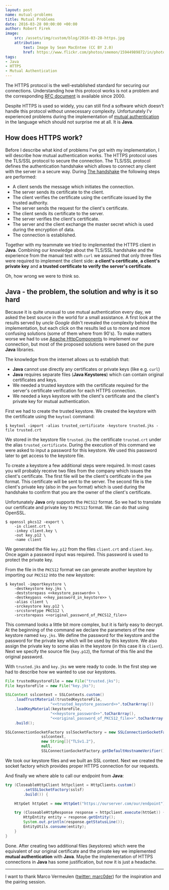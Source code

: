 ```yaml
---
layout: post
name: mutual-problems
title: Mutual Problems
date: 2016-03-28 00:00:00 +00:00
author: Robert Firek
image:
    src: /assets/img/custom/blog/2016-03-28-https.jpg
    attribution:
        text: Image by Sean MacEntee (CC BY 2.0)
        href: https://www.flickr.com/photos/smemon/15944989872/in/photostream/
tags:
- Java
- HTTPS
- Mutual Authentication
--- 
```


The HTTPS protocol is the well-established standard for securing our connections. Understanding how this protocol works is not a problem and the corresponding [RFC document](https://tools.ietf.org/html/rfc2818) is available since 2000.

Despite HTTPS is used so widely, you can still find a software which doesn't handle this protocol without unnecessary complexity. Unfortunately I'v experienced  problems during the implementation of [mutual authentication](https://en.wikipedia.org/wiki/Mutual_authentication) in the language which should not surprise me at all. It is **Java**.

## How does HTTPS work?

Before I describe what kind of problems I've got with my implementation, I will describe how mutual authentication works. The HTTPS protocol uses the TLS/SSL protocol to secure the connection. The TLS/SSL protocol defines the authentication handshake which allows to connect any client with the server in a secure way. 
During [The handshake](https://en.wikipedia.org/wiki/Transport_Layer_Security#TLS_handshake) the following steps are performed:

- A client sends the message which initiates the connection.
- The server sends its certificate to the client.
- The client verifies the certificate using the certificate issued by the trusted authority.
- The server sends the request for the client's certificate.
- The client sends its certificate to the server.  
- The server verifies the client's certificate.
- The server and the client exchange the master secret which is used during the encryption of data.
- The connection is established.  

Together with my teammate we tried to implemented the HTTPS client in **Java**. Combining our knowledge about the TLS/SSL handshake and the experience from the manual test with `curl` we assumed that only three files were required to implement the client side: **a client's certificate**, **a client's private key** and **a trusted certificate to verify the server's certificate**.

Oh, how wrong we were to think so.

## Java - the problem, the solution and why is it so hard

Because it is quite unusual to use mutual authentication every day, we asked the best source in the world for a small assistance. A first look at the results served by *uncle Google* didn't revealed the complexity behind the implementation, but each click on the results led us to more and more confusing solutions (some of them where from 90's). To make matters worse we had to use [Apache HttpComponents](https://hc.apache.org/) to implement our connection, but most of the proposed solutions were based on the pure **Java** libraries.  

The knowledge from the internet allows us to establish that:

- **Java** cannot use directly any certificates or private keys (like e.g. `curl`)
- **Java** requires separate files (**Java Keystores**) which can contain original certificates and keys. 
- We needed a trusted keystore with the certificate required for the server's certificate verification for each HTTPS connection.
- We needed a keys keystore with the client's certificate and the client's private key for mutual authentication.

First we had to create the trusted keystore. We created the keystore with the certificate using the `keytool` command:
 
    $ keytool -import -alias trusted_certificate -keystore trusted.jks -file trusted.crt

We stored in the keystore file `trusted.jks` the certificate `trusted.crt` under the alias `trusted_certificate`. During the execution of this command we were asked to input a password for this keystore. We used this password later to get access to the keystore file.

To create a keystore a few additional steps were required. In most cases you will probably receive two files from the company which issues the client's certificate. The first file will be the client's certificate in the `pem` format. This certificate will be sent to the server. The second file is the client's private key (also in the `pem` format) which is used during the handshake to confirm that you are the owner of the client's certificate.
 
Unfortunately **Java** only supports the `PKCS12` format. So we had to translate our certificate and private key to `PKCS12` format. We can do that using OpenSSL.

    $ openssl pkcs12 -export \
        -in client.crt \
        -inkey client.key \
        -out key.p12 \
        -name client

We generated the file `key.p12` from the files `client.crt` and `client.key`. Once again a password input was required. This password is used to protect the private key.

From the file in the `PKCS12` format we can generate another keystore by importing our `PKCS12` into the new keystore:

    $ keytool -importkeystore \
        -destkeystore key.jks \
        -deststorepass <<keystore_password>> \
        -destkeypass <<key_password_in_keystore>> \
        -alias client \
        -srckeystore key.p12 \
        -srcstoretype PKCS12 \
        -srcstorepass <<original_password_of_PKCS12_file>>

This command looks a little bit more complex, but it is fairly easy to decrypt. At the beginning of the command we declare the parameters of the new keystore named `key.jks`. We define the password for the keystore and the password for the private key which will be used by this keystore. We also assign the private key to some alias in the keystore (in this case it is `client`).
Next we specify the source file (`key.p12`), the format of this file and the original password.

With `trusted.jks` and `key.jks` we were ready to code. In the first step we had to describe how we wanted to use our keystores. 

```java
File trustedKeystoreFile = new File("trusted.jks");
File keystoreFile = new File("key.jks");

SSLContext sslcontext = SSLContexts.custom()
    .loadTrustMaterial(trustedKeystoreFile, 
                    "<<trusted_keystore_password>>".toCharArray())
    .loadKeyMaterial(keystoreFile, 
                    "<<keystore_password>>".toCharArray(), 
                    "<<original_password_of_PKCS12_file>>".toCharArray())
    .build();

SSLConnectionSocketFactory sslSocketFactory = new SSLConnectionSocketFactory(
                sslcontext,
                new String[]{"TLSv1.2"},
                null,
                SSLConnectionSocketFactory.getDefaultHostnameVerifier());
```

We took our keystore files and we built an SSL context. Next we created the socket factory which provides proper HTTPS connection for our requests.

And finally we where able to call our endpoint from **Java**:

```java
try (CloseableHttpClient httpclient = HttpClients.custom()
        .setSSLSocketFactory(sslsf)
        .build()) {

    HttpGet httpGet = new HttpGet("https://ourserver.com/our/endpoint");

    try (CloseableHttpResponse response = httpclient.execute(httGet)) {
        HttpEntity entity = response.getEntity();
        System.out.println(response.getStatusLine());
        EntityUtils.consume(entity);
    }
}
```

Done. After creating two additional files (keystores) which were the equivalent of our original certificate and the private key we implemented **mutual authentication** with **Java**. Maybe the implementation of HTTPS connections in **Java** has some justification, but now it is just a headache. 

_____

I want to thank Marco Vermeulen ([twitter: marc0der](https://twitter.com/marc0der)) for the inspiration and the pairing session. 
